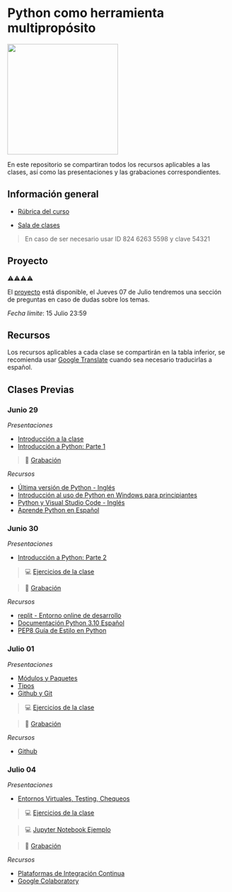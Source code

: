 # Python como herramienta multipropósito

<img src="https://user-images.githubusercontent.com/10412991/176553606-01b2bdc6-4cdd-457e-9fc4-1cfd481f60c2.png" width="250"/>

En este repositorio se compartiran todos los recursos aplicables a las clases, así como las presentaciones y las grabaciones correspondientes.

## Información general

- [Rúbrica del curso](./documentos/documento-plan-curso.pdf)

- [Sala de clases](https://us02web.zoom.us/j/82462635598?pwd=eUKUBrKGvTmbh6ufidAyZLN2q_KXoC.1)
> En caso de ser necesario usar ID 824 6263 5598 y clave 54321

## Proyecto

⚠️⚠️⚠️⚠️

El [proyecto](./proyecto) está disponible, el Jueves 07 de Julio tendremos una sección de preguntas en caso de dudas sobre los temas.

*Fecha límite*: 15 Julio 23:59

## Recursos

Los recursos aplicables a cada clase se compartirán en la tabla inferior, se recomienda usar [Google Translate](https://translate.google.com/?sl=en&tl=es&op=websites) cuando sea necesario traducirlas a español.


## Clases Previas

### Junio 29

*Presentaciones*

- [Introducción a la clase](./presentaciones/Clase1-IntroClase.pdf)
- [Introducción a Python: Parte 1](./presentaciones/Clase1-IntroPython.pdf)

> 🎥 [Grabación](https://us02web.zoom.us/rec/share/f2PUwprWuq98e_rtaQSVxIuuUK4BpHfsJ6HEiTNJEdO0c7XLHxmME6iyZDLz9GSs.nKK0gSMW3srkNrjh)

*Recursos*

- [Última versión de Python - Inglés](https://www.python.org/downloads/release/python-3100/)
- [Introducción al uso de Python en Windows para principiantes](https://docs.microsoft.com/es-es/windows/python/beginners)
- [Python y Visual Studio Code - Inglés](https://code.visualstudio.com/docs/languages/python)
- [Aprende Python en Español](https://aprendepython.es/_downloads/907b5202c1466977a8d6bd3a2641453f/aprendepython.pdf)

### Junio 30

*Presentaciones*

- [Introducción a Python: Parte 2](./presentaciones/Clase2-IntroPython.pdf)

> 💻 [Ejercicios de la clase](./ejemplos/clase2)

> 🎥 [Grabación](https://us02web.zoom.us/rec/share/9mM9VeS0SUgsp9cWVD_n2rBTMEmjuL8Y1JIWWKzmwpFQa8HLe0CD1RX4QGGGV7TR.EMu64EvodBzzC8PW)


*Recursos*

- [replit - Entorno online de desarrollo](https://replit.com/)
- [Documentación Python 3.10 Español](https://docs.python.org/es/3/tutorial/)
- [PEP8 Guía de Estilo en Python](https://elpythonista.com/pep-8)


### Julio 01

*Presentaciones*

- [Módulos y Paquetes](./presentaciones/Clase3-Modulos.pdf)
- [Tipos](./presentaciones/Clase3-Tipos.pdf)
- [Github y Git](./presentaciones/Clase3-Github.pdf)

> 💻 [Ejercicios de la clase](https://github.com/danoc93/ejemplo-basico)

> 🎥 [Grabación](https://us02web.zoom.us/rec/share/BBKHuk1bHpJte3_NrXCaBK0M5CdQAY3fUvjs4NKUec-EWPOyyLAA-ERJGGPknsNM.4JAgu2Un0bSNi0nf)

*Recursos*

- [Github](https://github.com/)

### Julio 04

*Presentaciones*

- [Entornos Virtuales, Testing, Chequeos](./presentaciones/Clase4-EntornosTestingChequeos.pdf)

> 💻 [Ejercicios de la clase](./ejemplos/clase4)

> 💻 [Jupyter Notebook Ejemplo](https://colab.research.google.com/drive/1l_AAlaJu5LatK5OMqTARuphOJxx-_0Jm?usp=sharing)

> 🎥 [Grabación](https://us02web.zoom.us/rec/share/vTJMXOCfSyiAE37ntqvycYNop3R8NJcylzt1xIFzgpIloneL8CODhRbHqkprKdQW.WIYdI0dEhu0fqs_0)

*Recursos*

- [Plataformas de Integración Continua](https://www.atlassian.com/es/continuous-delivery/continuous-integration)
- [Google Colaboratory](https://colab.research.google.com/?utm_source=scs-index)
